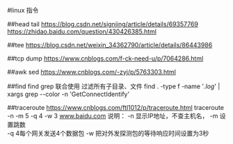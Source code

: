 
#linux 指令

##head tail
https://blog.csdn.net/signjing/article/details/69357769
https://zhidao.baidu.com/question/430426385.html

##tee
https://blog.csdn.net/weixin_34362790/article/details/86443986

##tcp dump
https://www.cnblogs.com/f-ck-need-u/p/7064286.html

##awk sed
https://www.cnblogs.com/-zyj/p/5763303.html

##find
find grep 联合使用 过滤所有子目录、文件
find . -type f -name '*.log*' | xargs grep --color -n 'GetConnectIdentify'


##traceroute
https://www.cnblogs.com/ftl1012/p/traceroute.html
traceroute -n -m 5 -q 4 -w 3 www.baidu.com 
说明： -n 显示IP地址，不查主机名，  -m 设置跳数   
         -q 4每个网关发送4个数据包    -w 把对外发探测包的等待响应时间设置为3秒